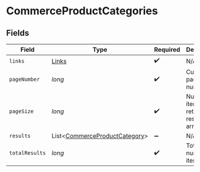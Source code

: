 # CommerceProductCategories


## Fields

| Field                                                                           | Type                                                                            | Required                                                                        | Description                                                                     |
| ------------------------------------------------------------------------------- | ------------------------------------------------------------------------------- | ------------------------------------------------------------------------------- | ------------------------------------------------------------------------------- |
| `links`                                                                         | [Links](../../models/shared/Links.md)                                           | :heavy_check_mark:                                                              | N/A                                                                             |
| `pageNumber`                                                                    | *long*                                                                          | :heavy_check_mark:                                                              | Current page number.                                                            |
| `pageSize`                                                                      | *long*                                                                          | :heavy_check_mark:                                                              | Number of items to return in results array.                                     |
| `results`                                                                       | List<[CommerceProductCategory](../../models/shared/CommerceProductCategory.md)> | :heavy_minus_sign:                                                              | N/A                                                                             |
| `totalResults`                                                                  | *long*                                                                          | :heavy_check_mark:                                                              | Total number of items.                                                          |